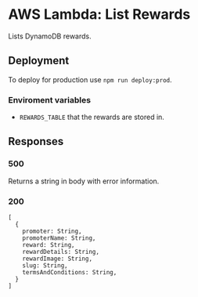 # AWS Lambda: List Rewards

Lists DynamoDB rewards.

## Deployment
To deploy for production use `npm run deploy:prod`.

### Enviroment variables
- `REWARDS_TABLE` that the rewards are stored in.

## Responses

### 500
Returns a string in body with error information.

### 200
```
[
  {
    promoter: String,
    promoterName: String,
    reward: String,
    rewardDetails: String,
    rewardImage: String,
    slug: String,
    termsAndConditions: String,
  }
]
```
